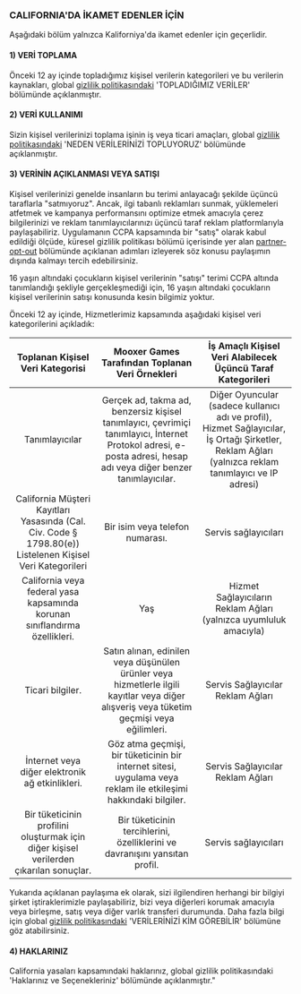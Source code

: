 ### CALIFORNIA'DA İKAMET EDENLER İÇİN

Aşağıdaki bölüm yalnızca Kaliforniya'da ikamet edenler için geçerlidir.

#### 1) VERİ TOPLAMA

Önceki 12 ay içinde topladığımız kişisel verilerin kategorileri ve bu verilerin kaynakları, global [gizlilik politikasındaki](privacyPolicy) 'TOPLADIĞIMIZ VERİLER' bölümünde açıklanmıştır.

#### 2) VERİ KULLANIMI

Sizin kişisel verilerinizi toplama işinin iş veya ticari amaçları, global [gizlilik politikasındaki](privacyPolicy) 'NEDEN VERİLERİNİZİ TOPLUYORUZ' bölümünde açıklanmıştır.

#### 3) VERİNİN AÇIKLANMASI VEYA SATIŞI

Kişisel verilerinizi genelde insanların bu terimi anlayacağı şekilde üçüncü taraflarla "satmıyoruz". Ancak, ilgi tabanlı reklamları sunmak, yüklemeleri atfetmek ve kampanya performansını optimize etmek amacıyla çerez bilgilerinizi ve reklam tanımlayıcılarınızı üçüncü taraf reklam platformlarıyla paylaşabiliriz. Uygulamanın CCPA kapsamında bir "satış" olarak kabul edildiği ölçüde, küresel gizlilik politikası bölümü içerisinde yer alan [partner-opt-out](partner-opt-out) bölümünde açıklanan adımları izleyerek söz konusu paylaşımın dışında kalmayı tercih edebilirsiniz.

16 yaşın altındaki çocukların kişisel verilerinin "satışı" terimi CCPA altında tanımlandığı şekliyle gerçekleşmediği için, 16 yaşın altındaki çocukların kişisel verilerinin satışı konusunda kesin bilgimiz yoktur.

Önceki 12 ay içinde, Hizmetlerimiz kapsamında aşağıdaki kişisel veri kategorilerini açıkladık:

|                                     Toplanan Kişisel Veri Kategorisi                                      |                                                         Mooxer Games Tarafından Toplanan Veri Örnekleri                                                          |                                             İş Amaçlı Kişisel Veri Alabilecek Üçüncü Taraf Kategorileri                                              |
| :-------------------------------------------------------------------------------------------------------: | :--------------------------------------------------------------------------------------------------------------------------------------------------------------: | :--------------------------------------------------------------------------------------------------------------------------------------------------: |
|                                              Tanımlayıcılar                                               | Gerçek ad, takma ad, benzersiz kişisel tanımlayıcı, çevrimiçi tanımlayıcı, İnternet Protokol adresi, e-posta adresi, hesap adı veya diğer benzer tanımlayıcılar. | Diğer Oyuncular (sadece kullanıcı adı ve profil), Hizmet Sağlayıcılar, İş Ortağı Şirketler, Reklam Ağları (yalnızca reklam tanımlayıcı ve IP adresi) |
| California Müşteri Kayıtları Yasasında (Cal. Civ. Code § 1798.80(e)) Listelenen Kişisel Veri Kategorileri |                                                                 Bir isim veya telefon numarası.                                                                  |                                                                 Servis sağlayıcıları                                                                 |
|                California veya federal yasa kapsamında korunan sınıflandırma özellikleri.                 |                                                                               Yaş                                                                                |                                          Hizmet Sağlayıcıların Reklam Ağları (yalnızca uyumluluk amacıyla)                                           |
|                                             Ticari bilgiler.                                              |            Satın alınan, edinilen veya düşünülen ürünler veya hizmetlerle ilgili kayıtlar veya diğer alışveriş veya tüketim geçmişi veya eğilimleri.             |                                                          Servis Sağlayıcılar Reklam Ağları                                                           |
|                              İnternet veya diğer elektronik ağ etkinlikleri.                              |                         Göz atma geçmişi, bir tüketicinin bir internet sitesi, uygulama veya reklam ile etkileşimi hakkındaki bilgiler.                          |                                                          Servis Sağlayıcılar Reklam Ağları                                                           |
|          Bir tüketicinin profilini oluşturmak için diğer kişisel verilerden çıkarılan sonuçlar.           |                                           Bir tüketicinin tercihlerini, özelliklerini ve davranışını yansıtan profil.                                            |                                                                 Servis sağlayıcıları                                                                 |

Yukarıda açıklanan paylaşıma ek olarak, sizi ilgilendiren herhangi bir bilgiyi şirket iştiraklerimizle paylaşabiliriz, bizi veya diğerleri korumak amacıyla veya birleşme, satış veya diğer varlık transferi durumunda. Daha fazla bilgi için global [gizlilik politikasındaki](privacyPolicy) 'VERİLERİNİZİ KİM GÖREBİLİR' bölümüne göz atabilirsiniz.

#### 4) HAKLARINIZ

California yasaları kapsamındaki haklarınız, global gizlilik politikasındaki 'Haklarınız ve Seçenekleriniz' bölümünde açıklanmıştır."
